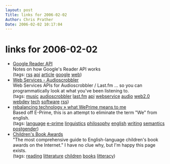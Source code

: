 ```yaml
---
layout: post
Title: links for 2006-02-02  
Author: Chris Prather
Date: 2006-02-02 10:17:04
---
```


# links for 2006-02-02
<ul class="delicious">
	<li>
		<div class="delicious-link"><a href="http://niallkennedy.com/blog/archives/2005/12/google_reader_a.html">Google Reader API</a></div>
		<div class="delicious-extended">Notes on how Google's Reader API works</div>
		<div class="delicious-tags">(tags: <a href="http://del.icio.us/perigrin/rss">rss</a> <a href="http://del.icio.us/perigrin/api">api</a> <a href="http://del.icio.us/perigrin/article">article</a> <a href="http://del.icio.us/perigrin/google">google</a> <a href="http://del.icio.us/perigrin/web">web</a>)</div>
	</li>
	<li>
		<div class="delicious-link"><a href="http://www.audioscrobbler.net/data/webservices/#User%20Profile%20Data">Web Services - Audioscrobbler</a></div>
		<div class="delicious-extended">Web Services APIs for Audioscrobbler / Last.fm ... so you can programmatically look at what you've been listening to.</div>
		<div class="delicious-tags">(tags: <a href="http://del.icio.us/perigrin/music">music</a> <a href="http://del.icio.us/perigrin/audioscrobbler">audioscrobbler</a> <a href="http://del.icio.us/perigrin/last.fm">last.fm</a> <a href="http://del.icio.us/perigrin/api">api</a> <a href="http://del.icio.us/perigrin/webservice">webservice</a> <a href="http://del.icio.us/perigrin/audio">audio</a> <a href="http://del.icio.us/perigrin/web2.0">web2.0</a> <a href="http://del.icio.us/perigrin/webdev">webdev</a> <a href="http://del.icio.us/perigrin/tech">tech</a> <a href="http://del.icio.us/perigrin/software">software</a> <a href="http://del.icio.us/perigrin/rss">rss</a>)</div>
	</li>
	<li>
		<div class="delicious-link"><a href="http://jrandomhacker.wordpress.com/2006/01/30/what-weprime-means-to-me/">rebalancing technology » what WePrime means to me</a></div>
		<div class="delicious-extended">Based off E-Prime, this is an attempt to eliminate the term "We" from english.</div>
		<div class="delicious-tags">(tags: <a href="http://del.icio.us/perigrin/language">language</a> <a href="http://del.icio.us/perigrin/e-prime">e-prime</a> <a href="http://del.icio.us/perigrin/linguistics">linguistics</a> <a href="http://del.icio.us/perigrin/philosophy">philosophy</a> <a href="http://del.icio.us/perigrin/english">english</a> <a href="http://del.icio.us/perigrin/writing">writing</a> <a href="http://del.icio.us/perigrin/semantics">semantics</a> <a href="http://del.icio.us/perigrin/postgender">postgender</a>)</div>
	</li>
	<li>
		<div class="delicious-link"><a href="http://www.ucalgary.ca/~dkbrown/awards.html">Children's Book Awards</a></div>
		<div class="delicious-extended">"The most comprehensive guide to English-language children's book awards on the Internet." I have no clue why, but I'm happy this page exists.</div>
		<div class="delicious-tags">(tags: <a href="http://del.icio.us/perigrin/reading">reading</a> <a href="http://del.icio.us/perigrin/litterature">litterature</a> <a href="http://del.icio.us/perigrin/children">children</a> <a href="http://del.icio.us/perigrin/books">books</a> <a href="http://del.icio.us/perigrin/litteracy">litteracy</a>)</div>
	</li>
</ul>

